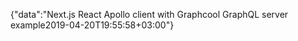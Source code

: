 {"data":"Next.js React Apollo client with Graphcool GraphQL server example2019-04-20T19:55:58+03:00"}
